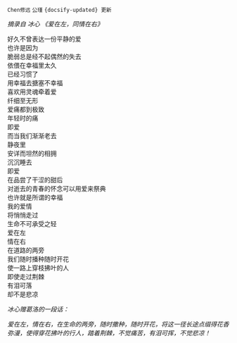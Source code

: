 `Chen修远` `公瑾` `{docsify-updated} 更新`

*摘录自 冰心 《爱在左，同情在右》*

好久不曾表达一份平静的爱  
也许是因为  
脆弱总是经不起偶然的失去  
依偎在幸福里太久  
已经习惯了  
用幸福去搪塞不幸福  
喜欢用灵魂牵着爱  
纤细至无形  
爱痛都到极致  
年轻时的痛  
即爱  
而当我们渐渐老去  
静夜里  
安详而坦然的相拥  
沉沉睡去  
即爱  
在品尝了干涩的甜后  
对逝去的青春的怀念可以用爱来祭典  
也许就是所谓的幸福  
我的爱情  
将悄悄走过  
生命不可承受之轻  
爱在左  
情在右  
在道路的两旁  
我们随时播种随时开花  
使一路上穿枝拂叶的人  
即使走过荆棘  
有泪可落  
却不是悲凉  

*冰心赠葛洛的一段话：*

*爱在左，情在右，在生命的两旁，随时撒种，随时开花，将这一径长途点缀得花香弥漫，使得穿花拂叶的行人，踏着荆棘，不觉痛苦，有泪可挥，不觉悲凉！*
